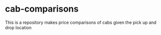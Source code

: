 # cab-comparisons
This is a repository makes price comparisons of cabs given the pick up and drop location 
